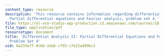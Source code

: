 ```yaml
---
content_type: resource
description: 'This resource contains information regarding differential analysis II:
  Partial differential equations and Fourier analysis, problem set 4.'
file: https://ol-ocw-studio-app-production.s3.amazonaws.com/courses/18-156-differential-analysis-ii-partial-differential-equations-and-fourier-analysis-spring-2016/8a233e7f0c6b2dabcf93c7e22ad99bc3_MIT18_156S16_pset4.pdf
file_type: application/pdf
resourcetype: Document
title: 'Differential Analysis II: Partial Differential Equations and Fourier Analysis,
  Problem Set 4'
uid: 8a233e7f-0c6b-2dab-cf93-c7e22ad99bc3
---
```

